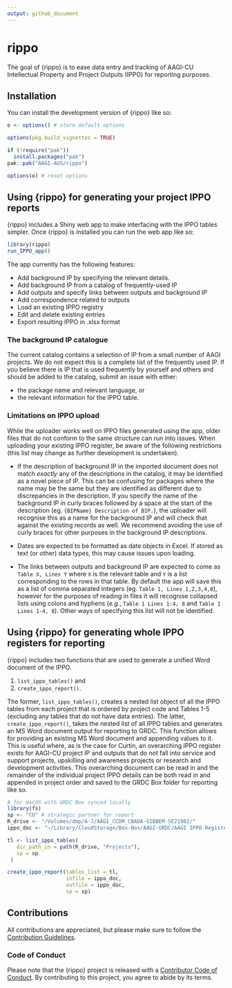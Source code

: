```yaml
---
output: github_document
---
```


<!-- README.md is generated from README.Rmd. Please edit that file -->



# rippo

<!-- badges: start -->
<!-- badges: end -->

The goal of {rippo} is to ease data entry and tracking of AAGI-CU Intellectual Property and Project Outputs (IPPO) for reporting purposes.

## Installation

You can install the development version of {rippo} like so:

```r
o <- options() # store default options

options(pkg.build_vignettes = TRUE)

if (!require("pak"))
  install.packages("pak")
pak::pak("AAGI-AUS/rippo")

options(o) # reset options
```

## Using {rippo} for generating your project IPPO reports

{rippo} includes a Shiny web app to make interfacing with the IPPO tables simpler.
Once {rippo} is installed you can run the web app like so:

```r
library(rippo)
run_IPPO_app()
```

The app currently has the following features:
- Add background IP by specifying the relevant details.
- Add background IP from a catalog of frequently-used IP
- Add outputs and specify links between outputs and background IP
- Add correspondence related to outputs
- Load an existing IPPO registry
- Edit and delete existing entries
- Export resulting IPPO in .xlsx format

### The background IP catalogue

The current catalog contains a selection of IP from a small number of AAGI projects.
We do not expect this is a complete list of the frequently used IP.
If you believe there is IP that is used frequently by yourself and others and should be added to the catalog, submit an issue with either:
- the package name and relevant language, or
- the relevant information for the IPPO table.

### Limitations on IPPO upload

While the uploader works well on IPPO files generated using the app, older files that do not conform to the same structure can run into issues.
When uploading your existing IPPO register, be aware of the following restrictions (this list may change as further development is undertaken).


- If the description of background IP in the imported document does not match *exactly* any of the descriptions in the catalog, it may be identified as a novel piece of IP.
This can be confusing for packages where the name may be the same but they are identified as different due to discrepancies in the description.
If you specify the name of the background IP in curly braces followed by a space at the start of the description (eg. `{BIPName} Description of BIP.`), the uploader will recognise this as a name for the background IP and will check that against the existing records as well.
We recommend avoiding the use of curly braces for other purposes in the background IP descriptions.

- Dates are expected to be formatted as date objects in Excel.
If stored as text (or other) data types, this may cause issues upon loading.

- The links between outputs and background IP are expected to come as `Table X, Lines Y` where `X` is the relevant table and `Y` is a list corresponding to the rows in that table.
By default the app will save this as a list of comma separated integers (eg. `Table 1, Lines 1,2,3,4,8`), however for the purposes of reading in files it will recognise collapsed lists using colons and hyphens (_e.g._, `Table 1 Lines 1:4, 8` and `Table 1 Lines 1-4, 8`).
Other ways of specifying this list will not be identified.

## Using {rippo} for generating whole IPPO registers for reporting

{rippo} includes two functions that are used to generate a unified Word document of the IPPO.

1. `list_ippo_tables()` and
2. `create_ippo_report()`.

The former, `list_ippo_tables()`, creates a nested list object of all the IPPO tables from each project that is ordered by project code and Tables 1-5 (excluding any tables that do not have data entries).
The latter, `create_ippo_report()`, takes the nested list of all IPPO tables and generates an MS Word document output for reporting to GRDC.
This function allows for providing an existing MS Word document and appending values to it.
This is useful where, as is the case for Curtin, an overarching IPPO register exists for AAGI-CU project IP and outputs that do not fall into service and support projects, upskilling and awareness projects or research and development activities.
This overarching document can be read in and the remainder of the individual project IPPO details can be both read in and appended in project order and saved to the GRDC Box folder for reporting like so.

```r 
# for macOS with GRDC Box synced locally
library(fs)
sp <- "CU" # strategic partner for report
R_drive <- "/Volumes/dmp/A-J/AAGI_CCDM_CBADA-GIBBEM-SE21982/"
ippo_doc <- "~/Library/CloudStorage/Box-Box/AAGI-GRDC/AAGI IPPO Register/AAGI-CU-IPPO-register.docx"

tl <- list_ippo_tables(
   dir_path_in = path(R_drive, "Projects"),
   sp = sp
 )

create_ippo_report(tables_list = tl,
                   infile = ippo_doc,
                   outfile = ippo_doc,
                   sp = sp)
```

## Contributions 

All contributions are appreciated, but please make sure to follow the [Contribution Guidelines](.github/CONTRIBUTING.md).

### Code of Conduct

Please note that the {rippo} project is released with a [Contributor Code of Conduct](https://AAGI-AUS.github.io/rippo/CODE_OF_CONDUCT.md).
By contributing to this project, you agree to abide by its terms.
